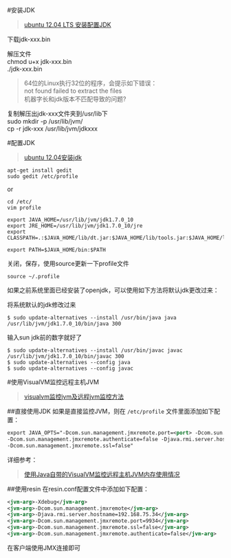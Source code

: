 #安装JDK
> [ubuntu 12.04 LTS 安装配置JDK](http://jingyan.baidu.com/article/b0b63dbfd5db8b4a48307027.html "ubuntu 12.04 LTS 安装配置JDK")    

下载jdk-xxx.bin
    
解压文件    
chmod u+x jdk-xxx.bin    
./jdk-xxx.bin    

> 64位的Linux执行32位的程序，会提示如下错误：    
> not found failed to extract the files    
> 机器字长和jdk版本不匹配导致的问题?

复制解压出jdk-xxx文件夹到/usr/lib下    
sudo mkdir -p /usr/lib/jvm/    
cp -r jdk-xxx /usr/lib/jvm/jdkxxx

#配置JDK
> [ubuntu 12.04安装jdk](http://blog.chinaunix.net/uid-26404477-id-3471246.html "ubuntu 12.04安装jdk")

    
```shell
apt-get install gedit
sudo gedit /etc/profile
```

or    
```shell
cd /etc/
vim profile
```

```shell
export JAVA_HOME=/usr/lib/jvm/jdk1.7.0_10
export JRE_HOME=/usr/lib/jvm/jdk1.7.0_10/jre 
export CLASSPATH=.:$JAVA_HOME/lib/dt.jar:$JAVA_HOME/lib/tools.jar:$JAVA_HOME/lib:$JRE_HOME/lib:$CLASSPATH

export PATH=$JAVA_HOME/bin:$PATH
```
关闭，保存，使用source更新一下profile文件
```shell
source ~/.profile
```

如果之前系统里面已经安装了openjdk，可以使用如下方法将默认jdk更改过来：

将系统默认的jdk修改过来
```shell
$ sudo update-alternatives --install /usr/bin/java java /usr/lib/jvm/jdk1.7.0_10/bin/java 300
```
输入sun jdk前的数字就好了    

```shell
$ sudo update-alternatives --install /usr/bin/javac javac /usr/lib/jvm/jdk1.7.0_10/bin/javac 300
$ sudo update-alternatives --config java 
$ sudo update-alternatives --config javac
```

#使用VisualVM监控远程主机JVM
> [visualvm监控jvm及远程jvm监控方法](http://www.blogjava.net/titanaly/archive/2012/03/20/372318.html "visualvm监控jvm及远程jvm监控方法")

##直接使用JDK
如果是直接监控JVM，则在 `/etc/profile` 文件里面添加如下配置：
```xml
export JAVA_OPTS="-Dcom.sun.management.jmxremote.port=<port> -Dcom.sun.management.jmxremote.ssl=false
-Dcom.sun.management.jmxremote.authenticate=false -Djava.rmi.server.hostname=<hostname>  
-Dcom.sun.management.jmxremote.ssl=false"
```    

详细参考：
> [使用Java自带的VisualVM监控远程主机JVM内存使用情况](http://www.cnblogs.com/chenying99/archive/2012/06/21/2557208.html "使用Java自带的VisualVM监控远程主机JVM内存使用情况")

##使用resin
在resin.conf配置文件中添加如下配置：
```xml
<jvm-arg>-Xdebug</jvm-arg>
<jvm-arg>-Dcom.sun.management.jmxremote</jvm-arg>
<jvm-arg>-Djava.rmi.server.hostname=192.168.75.34</jvm-arg>
<jvm-arg>-Dcom.sun.management.jmxremote.port=9934</jvm-arg>
<jvm-arg>-Dcom.sun.management.jmxremote.ssl=false</jvm-arg>
<jvm-arg>-Dcom.sun.management.jmxremote.authenticate=false</jvm-arg>
```

在客户端使用JMX连接即可
